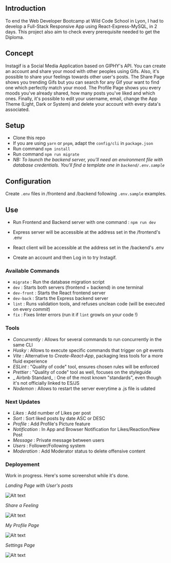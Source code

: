 ## Introduction

To end the Web Developer Bootcamp at Wild Code School in Lyon, I had to develop a Full-Stack Responsive App using React-Express-MySQL, in 2 days.
This project also aim to check every prerequisite needed to get the Diploma.

## Concept

Instagif is a Social Media Application based on GIPHY's API.
You can create an account and share your mood with other peoples using Gifs. Also, it's possible to share your feelings towards other user's posts.
The Share Page shows you trending Gifs but you can search for any Gif your want to find one which perfectly match your mood.
The Profile Page shows you every moods you've already shared, how many posts you've liked and which ones.
Finally, it's possible to edit your username, email, change the App Theme (Light, Dark or System) and delete your account with every data's associated.

## Setup

- Clone this repo
- If you are using `yarn` or `pnpm`, adapt the `config/cli` in `package.json`
- Run command `npm install`
- Run command `npm run migrate`
- _NB: To launch the backend server, you'll need an environment file with database credentials. You'll find a template one in `backend/.env.sample`_

## Configuration

Create `.env` files in /frontend and /backend following `.env.sample` examples.

## Use

- Run Frontend and Backend server with one command : `npm run dev`
- Express server will be accessible at the address set in the /frontend's .env
- React client will be accessible at the address set in the /backend's .env

- Create an account and then Log in to try Instagif.

### Available Commands

- `migrate` : Run the database migration script
- `dev` : Starts both servers (frontend + backend) in one terminal
- `dev-front` : Starts the React frontend server
- `dev-back` : Starts the Express backend server
- `lint` : Runs validation tools, and refuses unclean code (will be executed on every _commit_)
- `fix` : Fixes linter errors (run it if `lint` growls on your code !)

### Tools

- _Concurrently_ : Allows for several commands to run concurrently in the same CLI
- _Husky_ : Allows to execute specific commands that trigger on _git_ events
- _Vite_ : Alternative to _Create-React-App_, packaging less tools for a more fluid experience
- _ESLint_ : "Quality of code" tool, ensures chosen rules will be enforced
- _Prettier_ : "Quality of code" tool as well, focuses on the styleguide
- _ Airbnb Standard_ : One of the most known "standards", even though it's not officially linked to ES/JS
- _Nodemon_ : Allows to restart the server everytime a .js file is udated

### Next Updates

- _Likes_ : Add number of Likes per post
- _Sort_ : Sort liked posts by date ASC or DESC
- _Profile_ : Add Profile's Picture feature
- _Notification_ : In App and Browser Notification for Likes/Reaction/New Post
- _Message_ : Private message between users
- _Users_ : Follower/Following system
- _Moderation_ : Add Moderator status to delete offensive content

### Deployement

Work in progress. Here's some screenshot while it's done.

_Landing Page with User's posts_

![Alt text](https://i.imgur.com/nDN3ASk.png "Landing Page")


_Share a Feeling_

![Alt text](https://i.imgur.com/MdNObZW.png "Share Page")


_My Profile Page_

![Alt text](https://i.imgur.com/xJJo0jK.png "My Profile")


_Settings Page_

![Alt text](https://i.imgur.com/FLjC4nQ.png "Settings")

